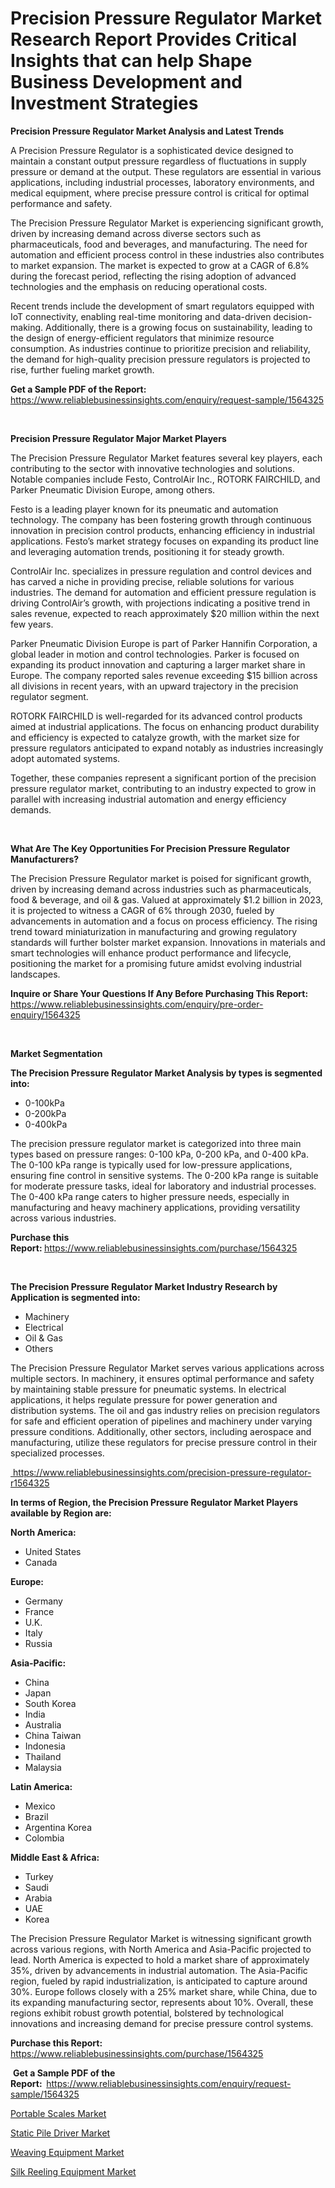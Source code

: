 <p><h1>Precision Pressure Regulator Market Research Report Provides Critical Insights that can help Shape Business Development and Investment Strategies</h1></p><p><strong>Precision Pressure Regulator Market Analysis and Latest Trends</strong></p>
<p><p>A Precision Pressure Regulator is a sophisticated device designed to maintain a constant output pressure regardless of fluctuations in supply pressure or demand at the output. These regulators are essential in various applications, including industrial processes, laboratory environments, and medical equipment, where precise pressure control is critical for optimal performance and safety.</p><p>The Precision Pressure Regulator Market is experiencing significant growth, driven by increasing demand across diverse sectors such as pharmaceuticals, food and beverages, and manufacturing. The need for automation and efficient process control in these industries also contributes to market expansion. The market is expected to grow at a CAGR of 6.8% during the forecast period, reflecting the rising adoption of advanced technologies and the emphasis on reducing operational costs.</p><p>Recent trends include the development of smart regulators equipped with IoT connectivity, enabling real-time monitoring and data-driven decision-making. Additionally, there is a growing focus on sustainability, leading to the design of energy-efficient regulators that minimize resource consumption. As industries continue to prioritize precision and reliability, the demand for high-quality precision pressure regulators is projected to rise, further fueling market growth.</p></p>
<p><strong>Get a Sample PDF of the Report:&nbsp;</strong> <a href="https://www.reliablebusinessinsights.com/enquiry/request-sample/1564325?utm_campaign=950&utm_medium=2&utm_source=Github&utm_content=ia&utm_term=16022025&utm_id=precision-pressure-regulator">https://www.reliablebusinessinsights.com/enquiry/request-sample/1564325</a></p>
<p>&nbsp;</p>
<p><strong>Precision Pressure Regulator Major Market Players</strong></p>
<p><p>The Precision Pressure Regulator Market features several key players, each contributing to the sector with innovative technologies and solutions. Notable companies include Festo, ControlAir Inc., ROTORK FAIRCHILD, and Parker Pneumatic Division Europe, among others.</p><p>Festo is a leading player known for its pneumatic and automation technology. The company has been fostering growth through continuous innovation in precision control products, enhancing efficiency in industrial applications. Festo’s market strategy focuses on expanding its product line and leveraging automation trends, positioning it for steady growth.</p><p>ControlAir Inc. specializes in pressure regulation and control devices and has carved a niche in providing precise, reliable solutions for various industries. The demand for automation and efficient pressure regulation is driving ControlAir’s growth, with projections indicating a positive trend in sales revenue, expected to reach approximately $20 million within the next few years.</p><p>Parker Pneumatic Division Europe is part of Parker Hannifin Corporation, a global leader in motion and control technologies. Parker is focused on expanding its product innovation and capturing a larger market share in Europe. The company reported sales revenue exceeding $15 billion across all divisions in recent years, with an upward trajectory in the precision regulator segment.</p><p>ROTORK FAIRCHILD is well-regarded for its advanced control products aimed at industrial applications. The focus on enhancing product durability and efficiency is expected to catalyze growth, with the market size for pressure regulators anticipated to expand notably as industries increasingly adopt automated systems.</p><p>Together, these companies represent a significant portion of the precision pressure regulator market, contributing to an industry expected to grow in parallel with increasing industrial automation and energy efficiency demands.</p></p>
<p>&nbsp;</p>
<p><strong>What Are The Key Opportunities For Precision Pressure Regulator Manufacturers?</strong></p>
<p><p>The Precision Pressure Regulator market is poised for significant growth, driven by increasing demand across industries such as pharmaceuticals, food & beverage, and oil & gas. Valued at approximately $1.2 billion in 2023, it is projected to witness a CAGR of 6% through 2030, fueled by advancements in automation and a focus on process efficiency. The rising trend toward miniaturization in manufacturing and growing regulatory standards will further bolster market expansion. Innovations in materials and smart technologies will enhance product performance and lifecycle, positioning the market for a promising future amidst evolving industrial landscapes.</p></p>
<p><strong>Inquire or Share Your Questions If Any Before Purchasing This Report:</strong> <a href="https://www.reliablebusinessinsights.com/enquiry/pre-order-enquiry/1564325?utm_campaign=950&utm_medium=2&utm_source=Github&utm_content=ia&utm_term=16022025&utm_id=precision-pressure-regulator">https://www.reliablebusinessinsights.com/enquiry/pre-order-enquiry/1564325</a></p>
<p>&nbsp;</p>
<p><strong>Market Segmentation</strong></p>
<p><strong>The Precision Pressure Regulator Market Analysis by types is segmented into:</strong></p>
<p><ul><li>0-100kPa</li><li>0-200kPa</li><li>0-400kPa</li></ul></p>
<p><p>The precision pressure regulator market is categorized into three main types based on pressure ranges: 0-100 kPa, 0-200 kPa, and 0-400 kPa. The 0-100 kPa range is typically used for low-pressure applications, ensuring fine control in sensitive systems. The 0-200 kPa range is suitable for moderate pressure tasks, ideal for laboratory and industrial processes. The 0-400 kPa range caters to higher pressure needs, especially in manufacturing and heavy machinery applications, providing versatility across various industries.</p></p>
<p><strong>Purchase this Report:&nbsp;</strong><a href="https://www.reliablebusinessinsights.com/purchase/1564325?utm_campaign=950&utm_medium=2&utm_source=Github&utm_content=ia&utm_term=16022025&utm_id=precision-pressure-regulator">https://www.reliablebusinessinsights.com/purchase/1564325</a></p>
<p>&nbsp;</p>
<p><strong>The Precision Pressure Regulator Market Industry Research by Application is segmented into:</strong></p>
<p><ul><li>Machinery</li><li>Electrical</li><li>Oil & Gas</li><li>Others</li></ul></p>
<p><p>The Precision Pressure Regulator Market serves various applications across multiple sectors. In machinery, it ensures optimal performance and safety by maintaining stable pressure for pneumatic systems. In electrical applications, it helps regulate pressure for power generation and distribution systems. The oil and gas industry relies on precision regulators for safe and efficient operation of pipelines and machinery under varying pressure conditions. Additionally, other sectors, including aerospace and manufacturing, utilize these regulators for precise pressure control in their specialized processes.</p></p>
<p><a href="https://www.reliablebusinessinsights.com/precision-pressure-regulator-r1564325?utm_campaign=950&utm_medium=2&utm_source=Github&utm_content=ia&utm_term=16022025&utm_id=precision-pressure-regulator">&nbsp;https://www.reliablebusinessinsights.com/precision-pressure-regulator-r1564325</a></p>
<p><strong>In terms of Region, the Precision Pressure Regulator Market Players available by Region are:</strong></p>
<p>
    <p> <strong> North America: </strong>
        <ul>
            <li>United States</li>
            <li>Canada</li>
        </ul>
        </p> 
    <p> <strong> Europe: </strong>
        <ul>
            <li>Germany</li>
            <li>France</li>
            <li>U.K.</li>
            <li>Italy</li>
            <li>Russia</li>
        </ul>
        </p> 
    <p> <strong> Asia-Pacific: </strong>
        <ul>
            <li>China</li>
            <li>Japan</li>
            <li>South Korea</li>
            <li>India</li>
            <li>Australia</li>
            <li>China Taiwan</li>
            <li>Indonesia</li>
            <li>Thailand</li>
            <li>Malaysia</li>
        </ul>
        </p> 
    <p> <strong> Latin America: </strong>
        <ul>
            <li>Mexico</li>
            <li>Brazil</li>
            <li>Argentina Korea</li>
            <li>Colombia</li>
        </ul>
        </p> 
    <p> <strong> Middle East & Africa: </strong>
        <ul>
            <li>Turkey</li>
            <li>Saudi</li>
            <li>Arabia</li>
            <li>UAE</li>
            <li>Korea</li>
        </ul>
    </p>
    </p>
<p><p>The Precision Pressure Regulator Market is witnessing significant growth across various regions, with North America and Asia-Pacific projected to lead. North America is expected to hold a market share of approximately 35%, driven by advancements in industrial automation. The Asia-Pacific region, fueled by rapid industrialization, is anticipated to capture around 30%. Europe follows closely with a 25% market share, while China, due to its expanding manufacturing sector, represents about 10%. Overall, these regions exhibit robust growth potential, bolstered by technological innovations and increasing demand for precise pressure control systems.</p></p>
<p><strong>Purchase this Report: </strong><a href="https://www.reliablebusinessinsights.com/purchase/1564325?utm_campaign=950&utm_medium=2&utm_source=Github&utm_content=ia&utm_term=16022025&utm_id=precision-pressure-regulator">https://www.reliablebusinessinsights.com/purchase/1564325</a></p>
<p>&nbsp;<strong>Get a Sample PDF of the Report:&nbsp;&nbsp;</strong><a href="https://www.reliablebusinessinsights.com/enquiry/request-sample/1564325?utm_campaign=950&utm_medium=2&utm_source=Github&utm_content=ia&utm_term=16022025&utm_id=precision-pressure-regulator">https://www.reliablebusinessinsights.com/enquiry/request-sample/1564325</a></p>
<p><strong></strong></p>
<p><p><a href="https://github.com/ryanbell8967/Market-Research-Report-List-1/blob/main/portable-scales-market.md?utm_campaign=950&utm_medium=2&utm_source=Github&utm_content=ia&utm_term=16022025&utm_id=precision-pressure-regulator">Portable Scales Market</a></p><p><a href="https://github.com/yoshih12/Market-Research-Report-List-4/blob/main/static-pile-driver-market.md?utm_campaign=950&utm_medium=2&utm_source=Github&utm_content=ia&utm_term=16022025&utm_id=precision-pressure-regulator">Static Pile Driver Market</a></p><p><a href="https://github.com/palenjeppecd/Market-Research-Report-List-1/blob/main/weaving-equipment-market.md?utm_campaign=950&utm_medium=2&utm_source=Github&utm_content=ia&utm_term=16022025&utm_id=precision-pressure-regulator">Weaving Equipment Market</a></p><p><a href="https://github.com/kovasovitzzg/Market-Research-Report-List-1/blob/main/silk-reeling-equipment-market.md?utm_campaign=950&utm_medium=2&utm_source=Github&utm_content=ia&utm_term=16022025&utm_id=precision-pressure-regulator">Silk Reeling Equipment Market</a></p></p>